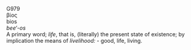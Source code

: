 <body>
  <p>G979<br>  βίος  <br> bios  <br><i>bee‘-os </i><br>A primary word; <i>life</i>, that is, (literally) the present state of existence; by implication the means of <i>livelihood:</i> - good, life, living.<br></p>
 </body>